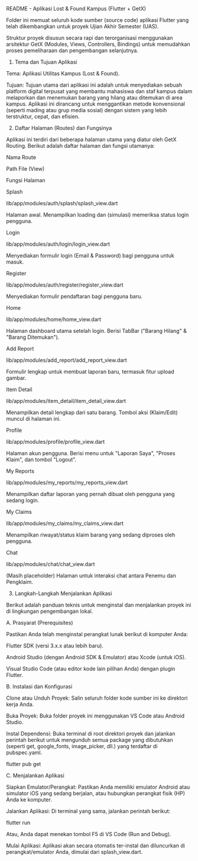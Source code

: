 <!-- # lost_and_found

A new Flutter project.

## Getting Started

This project is a starting point for a Flutter application.

A few resources to get you started if this is your first Flutter project:

- [Lab: Write your first Flutter app](https://docs.flutter.dev/get-started/codelab)
- [Cookbook: Useful Flutter samples](https://docs.flutter.dev/cookbook)

For help getting started with Flutter development, view the
[online documentation](https://docs.flutter.dev/), which offers tutorials,
samples, guidance on mobile development, and a full API reference. -->

README - Aplikasi Lost & Found Kampus (Flutter + GetX)

Folder ini memuat seluruh kode sumber (source code) aplikasi Flutter yang telah
dikembangkan untuk proyek Ujian Akhir Semester (UAS).

Struktur proyek disusun secara rapi dan terorganisasi menggunakan arsitektur GetX (Modules, Views, Controllers, Bindings) untuk memudahkan proses pemeliharaan dan pengembangan selanjutnya.

1. Tema dan Tujuan Aplikasi

Tema: Aplikasi Utilitas Kampus (Lost & Found).

Tujuan: Tujuan utama dari aplikasi ini adalah untuk menyediakan sebuah platform digital terpusat yang membantu mahasiswa dan staf kampus dalam melaporkan dan menemukan barang yang hilang atau ditemukan di area kampus. Aplikasi ini dirancang untuk menggantikan metode konvensional (seperti mading atau grup media sosial) dengan sistem yang lebih terstruktur, cepat, dan efisien.

2. Daftar Halaman (Routes) dan Fungsinya

Aplikasi ini terdiri dari beberapa halaman utama yang diatur oleh GetX Routing. Berikut adalah daftar halaman dan fungsi utamanya:

Nama Route

Path File (View)

Fungsi Halaman

Splash

lib/app/modules/auth/splash/splash_view.dart

Halaman awal. Menampilkan loading dan (simulasi) memeriksa status login pengguna.

Login

lib/app/modules/auth/login/login_view.dart

Menyediakan formulir login (Email & Password) bagi pengguna untuk masuk.

Register

lib/app/modules/auth/register/register_view.dart

Menyediakan formulir pendaftaran bagi pengguna baru.

Home

lib/app/modules/home/home_view.dart

Halaman dashboard utama setelah login. Berisi TabBar ("Barang Hilang" & "Barang Ditemukan").

Add Report

lib/app/modules/add_report/add_report_view.dart

Formulir lengkap untuk membuat laporan baru, termasuk fitur upload gambar.

Item Detail

lib/app/modules/item_detail/item_detail_view.dart

Menampilkan detail lengkap dari satu barang. Tombol aksi (Klaim/Edit) muncul di halaman ini.

Profile

lib/app/modules/profile/profile_view.dart

Halaman akun pengguna. Berisi menu untuk "Laporan Saya", "Proses Klaim", dan tombol "Logout".

My Reports

lib/app/modules/my_reports/my_reports_view.dart

Menampilkan daftar laporan yang pernah dibuat oleh pengguna yang sedang login.

My Claims

lib/app/modules/my_claims/my_claims_view.dart

Menampilkan riwayat/status klaim barang yang sedang diproses oleh pengguna.

Chat

lib/app/modules/chat/chat_view.dart

(Masih placeholder) Halaman untuk interaksi chat antara Penemu dan Pengklaim.

3. Langkah-Langkah Menjalankan Aplikasi

Berikut adalah panduan teknis untuk menginstal dan menjalankan proyek ini di lingkungan pengembangan lokal.

A. Prasyarat (Prerequisites)

Pastikan Anda telah menginstal perangkat lunak berikut di komputer Anda:

Flutter SDK (versi 3.x.x atau lebih baru).

Android Studio (dengan Android SDK & Emulator) atau Xcode (untuk iOS).

Visual Studio Code (atau editor kode lain pilihan Anda) dengan plugin Flutter.

B. Instalasi dan Konfigurasi

Clone atau Unduh Proyek:
Salin seluruh folder kode sumber ini ke direktori kerja Anda.

Buka Proyek:
Buka folder proyek ini menggunakan VS Code atau Android Studio.

Instal Dependensi:
Buka terminal di root direktori proyek dan jalankan perintah berikut untuk mengunduh semua package yang dibutuhkan (seperti get, google_fonts, image_picker, dll.) yang terdaftar di pubspec.yaml.

flutter pub get


C. Menjalankan Aplikasi

Siapkan Emulator/Perangkat:
Pastikan Anda memiliki emulator Android atau simulator iOS yang sedang berjalan, atau hubungkan perangkat fisik (HP) Anda ke komputer.

Jalankan Aplikasi:
Di terminal yang sama, jalankan perintah berikut:

flutter run


Atau, Anda dapat menekan tombol F5 di VS Code (Run and Debug).

Mulai Aplikasi:
Aplikasi akan secara otomatis ter-instal dan diluncurkan di perangkat/emulator Anda, dimulai dari splash_view.dart.
